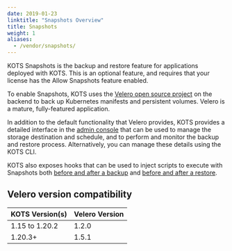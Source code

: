 ```yaml
---
date: 2019-01-23
linktitle: "Snapshots Overview"
title: Snapshots
weight: 1
aliases:
  - /vendor/snapshots/
---
```


KOTS Snapshots is the backup and restore feature for applications deployed with KOTS. This is an optional feature, and requires that your license has the Allow Snapshots feature enabled.

To enable Snapshots, KOTS uses the [Velero open source project](https://velero.io/) on the backend to back up Kubernetes manifests and persistent volumes. Velero is a mature, fully-featured application.

In addition to the default functionality that Velero provides, KOTS provides a detailed interface in the [admin console](/kotsadm/snapshots/overview) that can be used to manage the storage destination and schedule, and to perform and monitor the backup and restore process. Alternatively, you can manage these details using the KOTS CLI.

KOTS also exposes hooks that can be used to inject scripts to execute with Snapshots both [before and after a backup](/vendor/snapshots/configuring-backup) and [before and after a restore](/kotsadm/snapshots/restore).

## Velero version compatibility

| KOTS Version(s) | Velero Version |
|------|-------------|
| 1.15 to 1.20.2 | 1.2.0 |
| 1.20.3+ | 1.5.1 |
